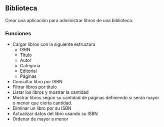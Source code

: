 ## Biblioteca

Crear una aplicación para administrar libros de una biblioteca.

### Funciones

- Cargar libros con la siguiente estructura
  - ISBN
  - Título
  - Autor
  - Categoría
  - Editorial
  - Páginas
- Consultar libro por ISBN
- Filtrar libros por título
- Listar los libros y mostrar la cantidad
- Mostrar libros según su cantidad de páginas definiendo si serán mayor o menor que cierta cantidad.
- Eliminar un libro por su ISBN
- Actualizar datos del libro usando su ISBN
- Ordenar de mayor a menor